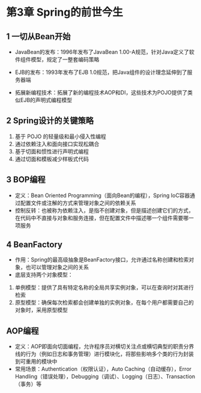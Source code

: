 # 第3章 Spring的前世今生

## 1 一切从Bean开始

- JavaBean的发布：1996年发布了JavaBean 1.00-A规范，针对Java定义了软件组件模型，规定了一整套编码策略

- EJB的发布：1993年发布了EJB 1.0规范，把Java组件的设计理念延伸到了服务器端

- 拓展新编程技术：拓展了新的编程技术AOP和DI，这些技术为POJO提供了类似EJB的声明式编程模型

## 2 Spring设计的关键策略
1. 基于 POJO 的轻量级和最小侵入性编程
2. 通过依赖注入和面向接口实现松耦合
3. 基于切面和惯性进行声明式编程
4. 通过切面和模板减少样板式代码

## 3 BOP编程

- 定义：Bean Oriented Programming（面向Bean的编程），Spring IoC容器通过配置文件或注解的方式来管理对象之间的依赖关系
- 控制反转：也被称为依赖注入，是指不创建对象，但是描述创建它们的方式，在代码中不直接与对象和服务连接，但在配置文件中描述哪一个组件需要哪一项服务

## 4 BeanFactory

-  作用：Spring的最高级抽象是BeanFactory接口，允许通过名称创建和检索对象，也可以管理对象之间的关系
-  底层支持两个对象模型：
1. 单例模型：提供了具有特定名称的全局共享实例对象，可以在查询时对其进行检索
2. 原型模型：确保每次检索都会创建单独的实例对象，在每个用户都需要自己的对象时，采用原型模型

## AOP编程

- 定义：AOP即面向切面编程，允许程序员对横切关注点或横切典型的职责分界线的行为（例如日志和事务管理）进行模块化，将那些影响多个类的行为封装到可重用的模块中
- 常用场景：Authentication（权限认证），Auto Caching（自动缓存），Error Handling（错误处理），Debugging（调试）、Logging（日志）、Transaction（事务）等